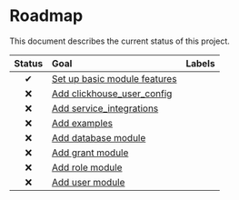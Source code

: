 # Roadmap

This document describes the current status of this project.


| Status | Goal | Labels | 
| :---: | :--- | --- | 
| ✔ | [Set up basic module features]() || 
| ❌ | [Add clickhouse_user_config]() ||
| ❌ | [Add service_integrations]() ||
| ❌ | [Add examples]() ||
| ❌ | [Add database module]() ||
| ❌ | [Add grant module]() ||
| ❌ | [Add role module]() ||
| ❌ | [Add user module]() ||
